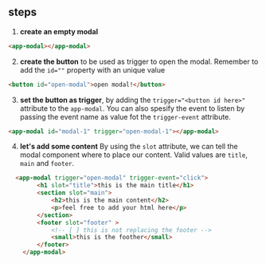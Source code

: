 

## steps


1. **create an empty modal**
```html
<app-modal></app-modal>
```


2. **create the button** to be used as trigger to open the modal. Remember to add the `id=""` property with an unique value
```html
<button id="open-modal">open modal!</button>
```


3. **set the button as trigger**, by adding the `trigger="<button id here>"` attribute to the `app-modal`.
You can also spesify the event to listen by passing the event name as value fot the `trigger-event` attribute.
```html
<app-modal id="modal-1" trigger="open-modal-1"></app-modal>
```


4. **let's add some content**  By using the `slot` attribute, we can tell the modal component where to place our content. Valid values are `title`, `main` and `footer`.
```html
  <app-modal trigger="open-modal" trigger-event="click">
        <h1 slot="title">this is the main title</h1>
        <section slot="main">
            <h2>this is the main content</h2>
            <p>feel free to add your html here</p>
        </section>
        <footer slot="footer" >
            <!-- [ ] this is not replacing the footer -->
            <small>this is the foother</small>
        </footer>
    </app-modal>
```















